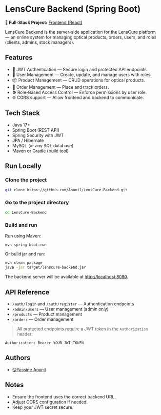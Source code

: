 # LensCure Backend (Spring Boot)  

**🔗 Full-Stack Project:** [Frontend (React)](https://github.com/Aounil/LensCure-Frontend)  

LensCure Backend is the server-side application for the LensCure platform — an online system for managing optical products, orders, users, and roles (clients, admins, stock managers).

## Features

- 🔐 JWT Authentication — Secure login and protected API endpoints.
- 👥 User Management — Create, update, and manage users with roles.
- 📦 Product Management — CRUD operations for optical products.
- 🛒 Order Management — Place and track orders.
- ⚙️ Role-Based Access Control — Enforce permissions by user role.
- 🌐 CORS support — Allow frontend and backend to communicate.

## Tech Stack

- Java 17+
- Spring Boot (REST API)
- Spring Security with JWT
- JPA / Hibernate
- MySQL (or any SQL database)
- Maven or Gradle (build tool)

## Run Locally

### Clone the project

```bash
git clone https://github.com/Aounil/LensCure-Backend.git
```

### Go to the project directory

```bash
cd LensCure-Backend
```


### Build and run

Run using Maven:

```bash
mvn spring-boot:run
```

Or build jar and run:

```bash
mvn clean package
java -jar target/lenscure-backend.jar
```

The backend server will be available at [http://localhost:8080](http://localhost:8080).

## API Reference

- `/auth/login` and `/auth/register` — Authentication endpoints
- `/admin/users` — User management (admin only)
- `/products` — Product management
- `/orders` — Order management

> All protected endpoints require a JWT token in the `Authorization` header:

```
Authorization: Bearer YOUR_JWT_TOKEN
```

## Authors

- [@Yassine Aounil](https://github.com/Aounil)

## Notes

- Ensure the frontend uses the correct backend URL.
- Adjust CORS configuration if needed.
- Keep your JWT secret secure.
